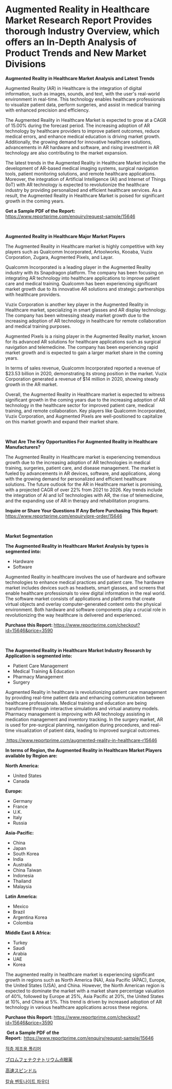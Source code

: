 <p><h1>Augmented Reality in Healthcare Market Research Report Provides thorough Industry Overview, which offers an In-Depth Analysis of Product Trends and New Market Divisions</h1></p><p><strong>Augmented Reality in Healthcare Market Analysis and Latest Trends</strong></p>
<p><p>Augmented Reality (AR) in Healthcare is the integration of digital information, such as images, sounds, and text, with the user's real-world environment in real-time. This technology enables healthcare professionals to visualize patient data, perform surgeries, and assist in medical training with enhanced precision and efficiency. </p><p>The Augmented Reality in Healthcare Market is expected to grow at a CAGR of 15.00% during the forecast period. The increasing adoption of AR technology by healthcare providers to improve patient outcomes, reduce medical errors, and enhance medical education is driving market growth. Additionally, the growing demand for innovative healthcare solutions, advancements in AR hardware and software, and rising investment in AR technology are also contributing to the market expansion.</p><p>The latest trends in the Augmented Reality in Healthcare Market include the development of AR-based medical imaging systems, surgical navigation tools, patient monitoring solutions, and remote healthcare applications. Moreover, the integration of Artificial Intelligence (AI) and Internet of Things (IoT) with AR technology is expected to revolutionize the healthcare industry by providing personalized and efficient healthcare services. As a result, the Augmented Reality in Healthcare Market is poised for significant growth in the coming years.</p></p>
<p><strong>Get a Sample PDF of the Report:&nbsp;</strong> <a href="https://www.reportprime.com/enquiry/request-sample/15646">https://www.reportprime.com/enquiry/request-sample/15646</a></p>
<p>&nbsp;</p>
<p><strong>Augmented Reality in Healthcare Major Market Players</strong></p>
<p><p>The Augmented Reality in Healthcare market is highly competitive with key players such as Qualcomm Incorporated, Artoolworks, Kooaba, Vuzix Corporation, Zugara, Augmented Pixels, and Layar. </p><p>Qualcomm Incorporated is a leading player in the Augmented Reality industry with its Snapdragon platform. The company has been focusing on integrating AR technology into healthcare applications to improve patient care and medical training. Qualcomm has been experiencing significant market growth due to its innovative AR solutions and strategic partnerships with healthcare providers.</p><p>Vuzix Corporation is another key player in the Augmented Reality in Healthcare market, specializing in smart glasses and AR display technology. The company has been witnessing steady market growth due to the increasing adoption of AR technology in healthcare for remote collaboration and medical training purposes.</p><p>Augmented Pixels is a rising player in the Augmented Reality market, known for its advanced AR solutions for healthcare applications such as surgical navigation and telemedicine. The company has been experiencing rapid market growth and is expected to gain a larger market share in the coming years.</p><p>In terms of sales revenue, Qualcomm Incorporated reported a revenue of $23.53 billion in 2020, demonstrating its strong position in the market. Vuzix Corporation generated a revenue of $14 million in 2020, showing steady growth in the AR market.</p><p>Overall, the Augmented Reality in Healthcare market is expected to witness significant growth in the coming years due to the increasing adoption of AR technology in the healthcare sector for improved patient care, medical training, and remote collaboration. Key players like Qualcomm Incorporated, Vuzix Corporation, and Augmented Pixels are well-positioned to capitalize on this market growth and expand their market share.</p></p>
<p>&nbsp;</p>
<p><strong>What Are The Key Opportunities For Augmented Reality in Healthcare Manufacturers?</strong></p>
<p><p>The Augmented Reality in Healthcare market is experiencing tremendous growth due to the increasing adoption of AR technologies in medical training, surgeries, patient care, and disease management. The market is fueled by advancements in AR devices, software, and applications, along with the growing demand for personalized and efficient healthcare solutions. The future outlook for the AR in Healthcare market is promising, with a projected CAGR of over 22% from 2021 to 2026. Key trends include the integration of AI and IoT technologies with AR, the rise of telemedicine, and the expanding use of AR in therapy and rehabilitation programs.</p></p>
<p><strong>Inquire or Share Your Questions If Any Before Purchasing This Report:</strong> <a href="https://www.reportprime.com/enquiry/pre-order/15646">https://www.reportprime.com/enquiry/pre-order/15646</a></p>
<p>&nbsp;</p>
<p><strong>Market Segmentation</strong></p>
<p><strong>The Augmented Reality in Healthcare Market Analysis by types is segmented into:</strong></p>
<p><ul><li>Hardware</li><li>Software</li></ul></p>
<p><p>Augmented Reality in healthcare involves the use of hardware and software technologies to enhance medical practices and patient care. The hardware market includes devices such as headsets, smart glasses, and screens that enable healthcare professionals to view digital information in the real world. The software market consists of applications and platforms that create virtual objects and overlay computer-generated content onto the physical environment. Both hardware and software components play a crucial role in revolutionizing the way healthcare is delivered and experienced.</p></p>
<p><strong>Purchase this Report:&nbsp;</strong><a href="https://www.reportprime.com/checkout?id=15646&price=3590">https://www.reportprime.com/checkout?id=15646&price=3590</a></p>
<p>&nbsp;</p>
<p><strong>The Augmented Reality in Healthcare Market Industry Research by Application is segmented into:</strong></p>
<p><ul><li>Patient Care Management</li><li>Medical Training & Education</li><li>Pharmacy Management</li><li>Surgery</li></ul></p>
<p><p>Augmented Reality in healthcare is revolutionizing patient care management by providing real-time patient data and enhancing communication between healthcare professionals. Medical training and education are being transformed through interactive simulations and virtual anatomy models. Pharmacy management is improving with AR technology assisting in medication management and inventory tracking. In the surgery market, AR is used for pre-surgical planning, navigation during procedures, and real-time visualization of patient data, leading to improved surgical outcomes.</p></p>
<p><a href="https://www.reportprime.com/augmented-reality-in-healthcare-r15646">&nbsp;https://www.reportprime.com/augmented-reality-in-healthcare-r15646</a></p>
<p><strong>In terms of Region, the Augmented Reality in Healthcare Market Players available by Region are:</strong></p>
<p>
    <p> <strong> North America: </strong>
        <ul>
            <li>United States</li>
            <li>Canada</li>
        </ul>
        </p> 
    <p> <strong> Europe: </strong>
        <ul>
            <li>Germany</li>
            <li>France</li>
            <li>U.K.</li>
            <li>Italy</li>
            <li>Russia</li>
        </ul>
        </p> 
    <p> <strong> Asia-Pacific: </strong>
        <ul>
            <li>China</li>
            <li>Japan</li>
            <li>South Korea</li>
            <li>India</li>
            <li>Australia</li>
            <li>China Taiwan</li>
            <li>Indonesia</li>
            <li>Thailand</li>
            <li>Malaysia</li>
        </ul>
        </p> 
    <p> <strong> Latin America: </strong>
        <ul>
            <li>Mexico</li>
            <li>Brazil</li>
            <li>Argentina Korea</li>
            <li>Colombia</li>
        </ul>
        </p> 
    <p> <strong> Middle East & Africa: </strong>
        <ul>
            <li>Turkey</li>
            <li>Saudi</li>
            <li>Arabia</li>
            <li>UAE</li>
            <li>Korea</li>
        </ul>
    </p>
    </p>
<p><p>The augmented reality in healthcare market is experiencing significant growth in regions such as North America (NA), Asia Pacific (APAC), Europe, the United States (USA), and China. However, the North American region is expected to dominate the market with a market share percentage valuation of 40%, followed by Europe at 25%, Asia Pacific at 20%, the United States at 10%, and China at 5%. This trend is driven by increased adoption of AR technology in various healthcare applications across these regions.</p></p>
<p><strong>Purchase this Report: </strong><a href="https://www.reportprime.com/checkout?id=15646&price=3590">https://www.reportprime.com/checkout?id=15646&price=3590</a></p>
<p>&nbsp;<strong>Get a Sample PDF of the Report:&nbsp;&nbsp;</strong><a href="https://www.reportprime.com/enquiry/request-sample/15646">https://www.reportprime.com/enquiry/request-sample/15646</a></p>
<p><strong></strong></p>
<p><p><a href="https://medium.com/@matthiasdkins856/3d-%ED%94%84%EB%A6%B0%ED%84%B0%EB%A5%BC-%EC%9C%84%ED%95%9C-%ED%8F%B4%EB%A6%AC%EB%A8%B8-%EC%8B%9C%EC%9E%A5-%EA%B7%9C%EB%AA%A8%EB%8A%94-%EA%B8%80%EB%A1%9C%EB%B2%8C-%EC%82%B0%EC%97%85%EC%97%90%EC%84%9C-%EC%B5%9C%EA%B3%A0%EC%9D%98-%EB%A7%88%EC%BC%80%ED%8C%85-%EC%B1%84%EB%84%90%EC%9D%84-%EB%B3%B4%EC%97%AC%EC%A4%8D%EB%8B%88%EB%8B%A4-cb1949a77385">적층 제조용 폴리머</a></p><p><a href="https://medium.com/@idellamante2023/%E3%83%96%E3%83%AD%E3%83%A0%E3%83%95%E3%82%A7%E3%83%8A%E3%82%AF%E3%83%8A%E3%83%88%E3%83%AA%E3%82%A6%E3%83%A0%E7%82%B9%E7%9C%BC%E8%96%AC%E5%B8%82%E5%A0%B4-%E7%AB%B6%E4%BA%89%E5%88%86%E6%9E%90-%E5%B8%82%E5%A0%B4%E5%8B%95%E5%90%91-2031%E5%B9%B4%E3%81%BE%E3%81%A7%E3%81%AE%E4%BA%88%E6%B8%AC-5b62f14d37b1">ブロムフェナクナトリウム点眼薬</a></p><p><a href="https://medium.com/@eugenethompson65/%E3%83%8F%E3%82%A4%E3%82%B9%E3%83%94%E3%83%BC%E3%83%89%E3%82%B9%E3%83%94%E3%83%B3%E3%83%89%E3%83%AB%E5%B8%82%E5%A0%B4-%E5%B8%82%E5%A0%B4%E3%82%B7%E3%82%A7%E3%82%A2-%E5%B8%82%E5%A0%B4%E5%8B%95%E5%90%91-%E3%81%9D%E3%81%97%E3%81%A6%E5%B0%86%E6%9D%A5%E3%81%AE%E6%88%90%E9%95%B7%E3%81%AB%E3%81%A4%E3%81%84%E3%81%A6%E3%81%AE%E8%AA%BF%E6%9F%BB-2ed7073d998e">高速スピンドル</a></p><p><a href="https://medium.com/@bruceabernathy2022/%EC%B9%BC%EC%8A%98-%EB%B2%A4%ED%86%A0%EB%82%98%EC%9D%B4%ED%8A%B8-%EB%B6%84%EB%A7%90-%EC%8B%9C%EC%9E%A5-%EB%B3%B4%EA%B3%A0%EC%84%9C%EB%8A%94-%EC%9D%B4-%EC%8B%9C%EC%9E%A5%EC%9D%98-%EC%B5%9C%EC%8B%A0-%ED%8A%B8%EB%A0%8C%EB%93%9C%EC%99%80-%EC%84%B1%EC%9E%A5-%EA%B8%B0%ED%9A%8C%EB%A5%BC-%EB%82%98%ED%83%80%EB%83%85%EB%8B%88%EB%8B%A4-0afa857f7e0e">칼슘 벤토나이트 파우더</a></p></p>
